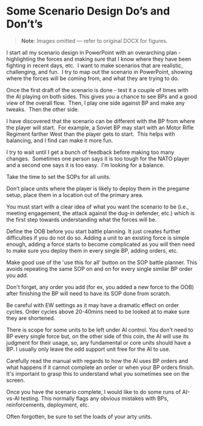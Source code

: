 # Some Scenario Design Do’s and Don’t’s

> **Note**: Images omitted — refer to original DOCX for figures.


I start all my scenario design in PowerPoint with an overarching plan \- highlighting the forces and making sure that I know where they have been fighting in recent days, etc\.  I want to make scenarios that are realistic, challenging, and fun\.  I try to map out the scenario in PowerPoint, showing where the forces will be coming from, and what they are trying to do\.

Once the first draft of the scenario is done \- test it a couple of times with the AI playing on both sides\. This gives you a chance to see BPs and a good view of the overall flow\.  Then, I play one side against BP and make any tweaks\.  Then the other side\.

I have discovered that the scenario can be different with the BP from where the player will start\.  For example, a Soviet BP may start with an Motor Rifle Regiment farther West than the player gets to start\.  This helps with balancing, and I find can make it more fun\.

I try to wait until I get a bunch of feedback before making too many changes\.  Sometimes one person says it is too tough for the NATO player and a second one says it is too easy\.  I'm looking for a balance\.

Take the time to set the SOPs for all units\.

Don’t place units where the player is likely to deploy them in the pregame setup, place them in a location out of the primary area\.

You must start with a clear idea of what you want the scenario to be \(i\.e\., meeting engagement, the attack against the dug\-in defender, etc\.\) which is the first step towards understanding what the forces will be\.

Define the OOB before you start battle planning\. It just creates further difficulties if you do not do so\. Adding a unit to an existing force is simple enough, adding a force starts to become complicated as you will then need to make sure you deploy them in every single BP, adding orders, etc\.

Make good use of the 'use this for all' button on the SOP battle planner\. This avoids repeating the same SOP on and on for every single similar BP order you add\.

Don't forget, any order you add \(for ex, you added a new force to the OOB\) after finishing the BP will need to have its SOP done from scratch\.

Be careful with EW settings as it may have a dramatic effect on order cycles\. Order cycles above 20\-40mins need to be looked at to make sure they are shortened\.

There is scope for some units to be left under AI control\. You don't need to BP every single force but, on the other side of this coin, the AI will use its judgment for their usage, so, any fundamental or core units should have a BP\. I usually only leave the odd support unit free for the AI to use\.

Carefully read the manual with regards to how the AI uses BP orders and what happens if it cannot complete an order or when your BP orders finish\. It's important to grasp this to understand what you sometimes see on the screen\.

Once you have the scenario complete, I would like to do some runs of AI\-vs\-AI testing\. This normally flags any obvious mistakes with BPs, reinforcements, deployment, etc\.

Often forgotten, be sure to set the loads of your arty units\.

